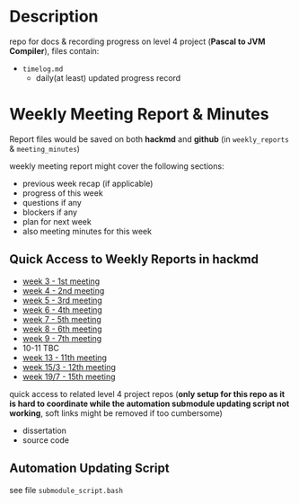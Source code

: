 # Description

repo for docs & recording progress on level 4 project (**Pascal to JVM Compiler**), files contain:

* `timelog.md`
  * daily(at least) updated progress record

<!-- # Progress

## Basic Progress (**frontend of compiler**)

* syntactic analysis(might refine if needed): ![syntactic_analysis](https://progress-bar.dev/100/?title=done)
* contextual analysis: ![contextual_analysis](https://progress-bar.dev/28/?title=WIP)
* code generation (IR): ![code_generation](https://progress-bar.dev/0/)
* status report
* dissertation

## Project Extension Progress

* **OO Pascal feature or other dialects** (highest priority)
* **code(IR) optimisation** (optimizer, second priority)
* command tool
* docker & npm deployment
* other possible extension?
  * AST visualisation
  * etc.

## Reading Progress

* Introduction to Pascal, Second Edition: ![reading](https://progress-bar.dev/100/?title=done)
* Programming Language Processors in Java: ![reading](https://progress-bar.dev/10/)
* The Definitive ANTLR 4 Reference: ![reading](https://progress-bar.dev/100/?title=done)
* JVM Specification (JDK8): ![reading](https://progress-bar.dev/0/)
* Understanding the JVM Advanced Features and Best Practies, Third Edition: ![reading](https://progress-bar.dev/0/)

---

* **Other Books** that might help (might not have enough time to go through, in order of priority)
  * [Language Implementation Patterns](http://index-of.es/Programming/Pragmatic%20Programmers/Language%20Implementation%20Patterns.pdf)
    * 【Practical Examples】Build your own compiler/interpreter/translater, **same author of The Definitive ANTLR 4 Reference**
    * 31 genral design patterns
  * [Compilers: Principles, Techniques, and Tools](https://suif.stanford.edu/dragonbook/)
    * dragon book
    * http://www1.cs.columbia.edu/~sedwards/classes/2006/w4115-fall/dragonbook-language.pdf
  * [Engineering a Compiler, 2nd Edition](http://www.r-5.org/files/books/computers/compilers/writing/Keith_Cooper_Linda_Torczon-Engineering_a_Compiler-EN.pdf)
    * comprehensive concepts of how compiler is constructed. Emphasize on **code optimisation & code generation**
  * [Modern Compiler Implementation in Java](https://www.cs.princeton.edu/~appel/modern/java/)
    * tiger book (javaCC for frontend)
    * related-project
      * [java-like language(class, member func), frontend written in ANTLR4. Optimisation covered](https://github.com/merrymercy/compiler2017) (refer: ふつうのコンパイラをつくろう)
  * [ふつうのコンパイラをつくろう](https://github.com/aisuhua/Books-2/blob/master/%E8%87%AA%E5%88%B6%E7%BC%96%E8%AF%91%E5%99%A8%20%2C%E9%9D%92%E6%9C%A8%E5%B3%B0%E9%83%8E%E8%91%97%20%2CP445.pdf)
    * simplification version of the tiger book
    * how to implement cb(subset of C) compiler in java (generator: **javaCC**), [source code here](https://github.com/aamine/cbc)
    * also covers assembler, **linker**, Run-time env of Linux -->

# Weekly Meeting Report & Minutes

Report files would be saved on both **hackmd** and **github** (in `weekly_reports` & `meeting_minutes`)

weekly meeting report might cover the following sections:

* previous week recap (if applicable)
* progress of this week
* questions if any
* blockers if any
* plan for next week
* also meeting minutes for this week

## Quick Access to Weekly Reports in hackmd

* [week 3 - 1st meeting](https://hackmd.io/@ztSWeeCGQVajqeMX2KsIXw/ryDzzuxEF)
* [week 4 - 2nd meeting](https://hackmd.io/@ztSWeeCGQVajqeMX2KsIXw/SkEtOv04t)
* [week 5 - 3rd meeting](https://hackmd.io/@ztSWeeCGQVajqeMX2KsIXw/By7piddBF)
* [week 6 - 4th meeting](https://hackmd.io/@ztSWeeCGQVajqeMX2KsIXw/ByvdoGX8Y)
* [week 7 - 5th meeting](https://hackmd.io/@ztSWeeCGQVajqeMX2KsIXw/H1Hyk8pUF)
* [week 8 - 6th meeting](https://hackmd.io/@ztSWeeCGQVajqeMX2KsIXw/HJG1Hu8wK)
* [week 9 - 7th meeting](https://hackmd.io/@ztSWeeCGQVajqeMX2KsIXw/r1uP6U6PF)
* 10-11 TBC
* [week 13 - 11th meeting](https://hackmd.io/@ztSWeeCGQVajqeMX2KsIXw/HJ9noc4ct)
* [week 15/3 - 12th meeting](https://hackmd.io/y9H6X6HjT0agqa4dkxR-tQ)
* [week 19/7 - 15th meeting](https://hackmd.io/fuxn_hNISy-8cFrdByKp2g?view)

quick access to related level 4 project repos (**only setup for this repo as it is hard to coordinate while the automation submodule updating script not working**, soft links might be removed if too cumbersome)

* dissertation
* source code

## Automation Updating Script

see file `submodule_script.bash`